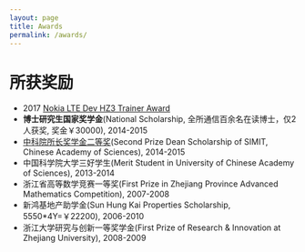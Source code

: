 ```yaml
---
layout: page
title: Awards
permalink: /awards/
---
```


# 所获奖励
- 2017 [Nokia LTE Dev HZ3 Trainer Award](http://slxiao.github.io/imgs/trainer.jpg)
- **博士研究生国家奖学金**(National Scholarship, 全所通信百余名在读博士，仅2人获奖, 奖金￥30000), 2014-2015
- [中科院所长奖学金二等奖](http://www.sim.ac.cn/xwzx/zhxw/201506/t20150615_4373886.html)(Second Prize Dean Scholarship of SIMIT, Chinese Academy of Sciences), 2014-2015
- 中国科学院大学三好学生(Merit Student in University of Chinese Academy of Sciences), 2013-2014
- 浙江省高等数学竞赛一等奖(First Prize in Zhejiang Province Advanced Mathematics Competition), 2007-2008
- 新鸿基地产助学金(Sun Hung Kai Properties Scholarship, 5550*4Y=￥22200), 2006-2010
- 浙江大学研究与创新一等奖学金(First Prize of Research & Innovation at Zhejiang University), 2008-2009

